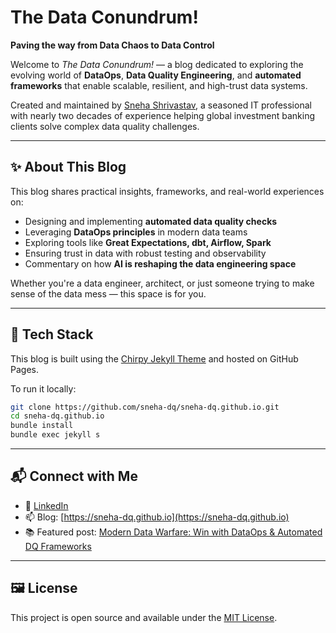 # The Data Conundrum!

**Paving the way from Data Chaos to Data Control**

Welcome to *The Data Conundrum!* — a blog dedicated to exploring the evolving world of **DataOps**, **Data Quality Engineering**, and **automated frameworks** that enable scalable, resilient, and high-trust data systems.

Created and maintained by [Sneha Shrivastav](https://www.linkedin.com/in/sneha-shrivastav), a seasoned IT professional with nearly two decades of experience helping global investment banking clients solve complex data quality challenges.

---

## ✨ About This Blog
This blog shares practical insights, frameworks, and real-world experiences on:

- Designing and implementing **automated data quality checks**
- Leveraging **DataOps principles** in modern data teams
- Exploring tools like **Great Expectations, dbt, Airflow, Spark**
- Ensuring trust in data with robust testing and observability
- Commentary on how **AI is reshaping the data engineering space**

Whether you're a data engineer, architect, or just someone trying to make sense of the data mess — this space is for you.

---

## 🧱 Tech Stack
This blog is built using the [Chirpy Jekyll Theme](https://github.com/cotes2020/jekyll-theme-chirpy) and hosted on GitHub Pages.

To run it locally:
```bash
git clone https://github.com/sneha-dq/sneha-dq.github.io.git
cd sneha-dq.github.io
bundle install
bundle exec jekyll s
```

---

## 📬 Connect with Me
- 💼 [LinkedIn](https://www.linkedin.com/in/snehashrivastav)
- 📫 Blog: [https://sneha-dq.github.io](https://sneha-dq.github.io)
- 📚 Featured post: [Modern Data Warfare: Win with DataOps & Automated DQ Frameworks](https://sneha-dq.github.io/posts/dataops-automated-dq/)

---

## 🖼️ License
This project is open source and available under the [MIT License](LICENSE).
